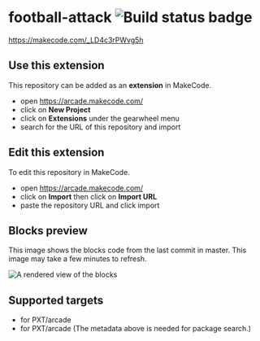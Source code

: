 # football-attack ![Build status badge](https://github.com/mameeewin/football-attack/workflows/MakeCode/badge.svg)

https://makecode.com/_LD4c3rPWvg5h


## Use this extension

This repository can be added as an **extension** in MakeCode.

* open https://arcade.makecode.com/
* click on **New Project**
* click on **Extensions** under the gearwheel menu
* search for the URL of this repository and import

## Edit this extension

To edit this repository in MakeCode.

* open https://arcade.makecode.com/
* click on **Import** then click on **Import URL**
* paste the repository URL and click import

## Blocks preview

This image shows the blocks code from the last commit in master.
This image may take a few minutes to refresh.

![A rendered view of the blocks](https://github.com/mameeewin/football-attack/raw/master/.makecode/blocks.png)

## Supported targets

* for PXT/arcade
* for PXT/arcade
(The metadata above is needed for package search.)

